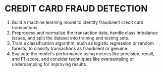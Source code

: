 # CREDIT CARD FRAUD DETECTION
1. Build a machine learning model to identify fraudulent credit card
transactions.
2. Preprocess and normalize the transaction data, handle class imbalance
issues, and split the dataset into training and testing sets.
3. Train a classification algorithm, such as logistic regression or random
forests, to classify transactions as fraudulent or genuine.
4. Evaluate the model's performance using metrics like precision, recall, and
F1-score, and consider techniques like oversampling or undersampling for
improving results.
